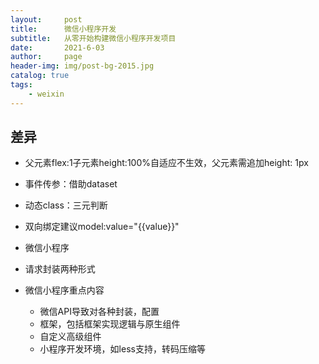 ```yaml
---
layout:     post
title:      微信小程序开发
subtitle:   从零开始构建微信小程序开发项目
date:       2021-6-03
author:     page
header-img: img/post-bg-2015.jpg
catalog: true
tags:
    - weixin
---
```


## 差异

- 父元素flex:1子元素height:100%自适应不生效，父元素需追加height: 1px

- 事件传参：借助dataset

- 动态class：三元判断

- 双向绑定建议model:value="{{value}}"

- 微信小程序

- 请求封装两种形式

- 微信小程序重点内容
  
  - 微信API导致对各种封装，配置
  - 框架，包括框架实现逻辑与原生组件
  - 自定义高级组件
  - 小程序开发环境，如less支持，转码压缩等
